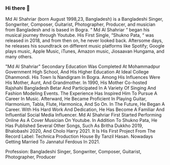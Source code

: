### Hi there 👋

<!--
**shahriaremi/shahriaremi** is a ✨ _special_ ✨ repository because its `README.md` (this file) appears on your GitHub profile.

Here are some ideas to get you started:

- 🔭 I’m currently working on ...
- 🌱 I’m currently learning ...
- 👯 I’m looking to collaborate on ...
- 🤔 I’m looking for help with ...
- 💬 Ask me about ...
- 📫 How to reach me: ...
- 😄 Pronouns: ...
- ⚡ Fun fact: ...
-->Md Al Shahriar (born August 1998,23, Bangladesh) is a Bangladeshi Singer, Songwriter, Composer, Guitarist, Photographer, Producer, and musician from Bangladesh and is based in Bogra. “ Md Al Shahriar “ began his musical journey through Youtube. His First Single, “Shukno Pata, “ was released in 2018, and from then on, he never looked back. Aftersome days, he releases his soundtrack on different music platforms like Spotify; Google plays music, Apple Music, iTunes, Amazon music, Jiosaavan Hungama, and many others.


"Md Al Shahriar" Secondary Education Was Completed At Mohammadpur Government High School, And His Higher Education At Ideal College Dhanmondi. His Town Is Nandigram In Bogra. Among His Influences Were His Mother, Aunt, And Grandmother. In 1990, His Mother Co-hosted Rajshahi Bangladesh Betar And Participated In A Variety Of Singing And Fashion Modeling Events. The Experience Has Inspired Him To Pursue A Career In Music. Afterward, He Became Proficient In Playing Guitar, Harmonium, Tabla, Flute, Harmonica, And So On. In The Future, He Began A Career. With His Hard Work And Dedication, He Has Become A Familiar And Influential Social Media Influencer. Md Al Shahriar First Started Performing Online As A Cover Musician On Youtube. In Addition To Shukno Pata, He Has Published Several Other Songs, Such As Britha Dukkho 2019, Bhalobashi 2020, And Cholo Harry 2021. It Is His First Project From The Record Label: Technica Production House By Tanzil Hasan. Nowadays Getting Married To Jannatul Ferdous In 2021.

Profession: Bangladeshi Singer, Songwriter, Composer, Guitarist, Photographer, Producer
